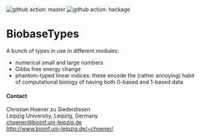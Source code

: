 ![github action: master](https://github.com/choener/BiobaseTypes/actions/workflows/ci.yml/badge.svg?branch=master)
![github action: hackage](https://github.com/choener/BiobaseTypes/actions/workflows/hackage.yml/badge.svg)

# BiobaseTypes

A bunch of types in use in different modules:

- numerical small and large numbers
- Gibbs free energy change
- phantom-typed linear indices: these encode the (rather annoying) habit of
  computational biology of having both 0-based and 1-based data



#### Contact

Christian Hoener zu Siederdissen  
Leipzig University, Leipzig, Germany  
choener@bioinf.uni-leipzig.de  
http://www.bioinf.uni-leipzig.de/~choener/  

